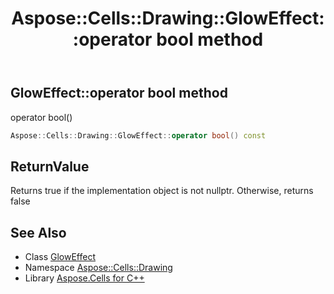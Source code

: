 ﻿---
title: Aspose::Cells::Drawing::GlowEffect::operator bool method
linktitle: operator bool
second_title: Aspose.Cells for C++ API Reference
description: 'Aspose::Cells::Drawing::GlowEffect::operator bool method. operator bool() in C++.'
type: docs
weight: 400
url: /cpp/aspose.cells.drawing/gloweffect/operator_bool/
---
## GlowEffect::operator bool method


operator bool()

```cpp
Aspose::Cells::Drawing::GlowEffect::operator bool() const
```


## ReturnValue

Returns true if the implementation object is not nullptr. Otherwise, returns false

## See Also

* Class [GlowEffect](../)
* Namespace [Aspose::Cells::Drawing](../../)
* Library [Aspose.Cells for C++](../../../)
